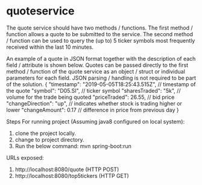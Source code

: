 # quoteservice
The quote service should have two methods / functions. The first method / function allows a quote to be submitted to the service. The second method / function can be 
used to query the (up to) 5 ticker symbols most frequently received within the last 10 minutes.


An example of a quote in JSON format together with the description of each field / attribute is
shown below. Quotes can be passed directly to the first method / function of the quote service as an
object / struct or individual parameters for each field. JSON parsing / handling is not required to be
part of the solution.
{
"timestamp": "2019-05-05T18:25:43.515Z", // timestamp of the quote
"symbol": "D05.SI", // ticker symbol
"sharesTraded": "5k", // volume for the trade being quoted
"priceTraded": 26.55, // bid price
"changeDirection": "up", // indicates whether stock is trading higher or lower
"changeAmount": 0.17 // difference in price from previous day
}

Steps For running project (Assuming java8 configured on local system):
1. clone the project locally.
2. change to project directory. 
3. Run the below command:
   mvn spring-boot:run
 
 URLs  exposed:
 1. http://localhost:8080/quote (HTTP POST)
 2. http://localhost:8080/top5tickers (HTTP GET)
